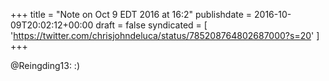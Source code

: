 +++
title = "Note on Oct 9 EDT 2016 at 16:2"
publishdate = 2016-10-09T20:02:12+00:00
draft = false
syndicated = [ 'https://twitter.com/chrisjohndeluca/status/785208764802687000?s=20' ]
+++

@Reingding13: :)
